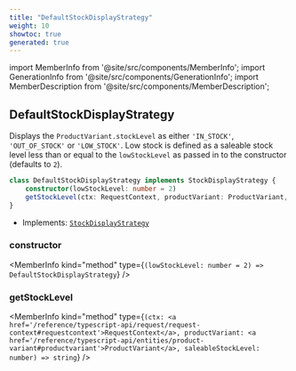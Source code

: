 ```yaml
---
title: "DefaultStockDisplayStrategy"
weight: 10
showtoc: true
generated: true
---
```

<!-- This file was generated from the Vendure source. Do not modify. Instead, re-run the "docs:build" script -->
import MemberInfo from '@site/src/components/MemberInfo';
import GenerationInfo from '@site/src/components/GenerationInfo';
import MemberDescription from '@site/src/components/MemberDescription';


## DefaultStockDisplayStrategy

<GenerationInfo sourceFile="packages/core/src/config/catalog/default-stock-display-strategy.ts" sourceLine="14" packageName="@vendure/core" />

Displays the `ProductVariant.stockLevel` as either `'IN_STOCK'`, `'OUT_OF_STOCK'` or `'LOW_STOCK'`.
Low stock is defined as a saleable stock level less than or equal to the `lowStockLevel` as passed in
to the constructor (defaults to `2`).

```ts title="Signature"
class DefaultStockDisplayStrategy implements StockDisplayStrategy {
    constructor(lowStockLevel: number = 2)
    getStockLevel(ctx: RequestContext, productVariant: ProductVariant, saleableStockLevel: number) => string;
}
```
* Implements: <code><a href='/reference/typescript-api/products-stock/stock-display-strategy#stockdisplaystrategy'>StockDisplayStrategy</a></code>



<div className="members-wrapper">

### constructor

<MemberInfo kind="method" type={`(lowStockLevel: number = 2) => DefaultStockDisplayStrategy`}   />


### getStockLevel

<MemberInfo kind="method" type={`(ctx: <a href='/reference/typescript-api/request/request-context#requestcontext'>RequestContext</a>, productVariant: <a href='/reference/typescript-api/entities/product-variant#productvariant'>ProductVariant</a>, saleableStockLevel: number) => string`}   />




</div>
